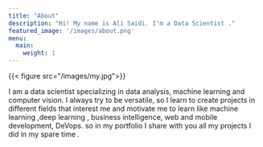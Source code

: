 ```yaml
---
title: "About"
description: "Hi! My name is Ali Saidi. I'm a Data Scientist ."
featured_image: '/images/about.png'
menu:
  main:
    weight: 1
---
```

{{< figure src="/images/my.jpg">}}

I am a data scientist specializing in data analysis, machine learning and computer vision.
I always try to be versatile, so I learn to create projects in different fields that interest me and motivate me to learn like machine learning ,deep learning  , business intelligence, web and mobile development, DeVops.
so in my portfolio I share with you all my projects I did in my spare time . 